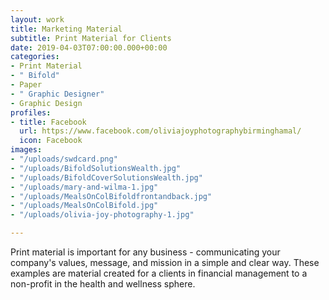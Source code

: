 ```yaml
---
layout: work
title: Marketing Material
subtitle: Print Material for Clients
date: 2019-04-03T07:00:00.000+00:00
categories:
- Print Material
- " Bifold"
- Paper
- " Graphic Designer"
- Graphic Design
profiles:
- title: Facebook
  url: https://www.facebook.com/oliviajoyphotographybirminghamal/
  icon: Facebook
images:
- "/uploads/swdcard.png"
- "/uploads/BifoldSolutionsWealth.jpg"
- "/uploads/BifoldCoverSolutionsWealth.jpg"
- "/uploads/mary-and-wilma-1.jpg"
- "/uploads/MealsOnColBifoldfrontandback.jpg"
- "/uploads/MealsOnColBifold.jpg"
- "/uploads/olivia-joy-photography-1.jpg"

---
```

Print material is important for any business - communicating your company's values, message, and mission in a simple and clear way. These examples are material created for a clients in financial management to a non-profit in the health and wellness sphere.